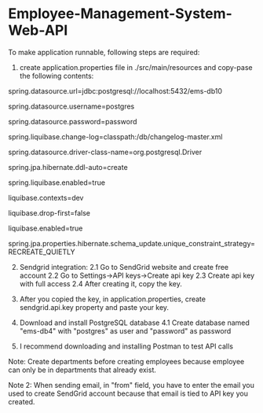 # Employee-Management-System-Web-API
To make application runnable, following steps are required:

1. create application.properties file in ./src/main/resources and copy-pase the following contents:

spring.datasource.url=jdbc:postgresql://localhost:5432/ems-db10

spring.datasource.username=postgres

spring.datasource.password=password

spring.liquibase.change-log=classpath:/db/changelog-master.xml

spring.datasource.driver-class-name=org.postgresql.Driver

spring.jpa.hibernate.ddl-auto=create

spring.liquibase.enabled=true

liquibase.contexts=dev

liquibase.drop-first=false

liquibase.enabled=true

spring.jpa.properties.hibernate.schema_update.unique_constraint_strategy=RECREATE_QUIETLY

2. Sendgrid integration: 
  2.1 Go to SendGrid website and create free account
  2.2 Go to Settings->API keys->Create api key 
  2.3 Create api key with full access 
  2.4 After creating it, copy the key.

3. After you copied the key, in application.properties, create sendgrid.api.key property and paste your key.
4. Download and install PostgreSQL database
  4.1 Create database named "ems-db4" with "postgres" as user and "password" as password
5. I recommend downloading and installing Postman to test API calls

Note: Create departments before creating employees because employee can only be in departments that already exist.

Note 2: When sending email, in "from" field, you have to enter the email you used to create SendGrid account because that email is tied to API key you created.

